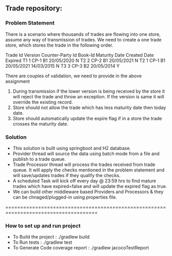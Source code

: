 ## Trade repository:

### Problem Statement
There is a scenario where thousands of trades are flowing into one store, assume any way of transmission of trades. We need to create a one trade store, which stores the trade in the following order.

Trade Id	Version	Counter-Party Id	Book-Id	Maturity Date	Created Date	Expired
T1	1	CP-1	B1	20/05/2020	<today date>	N
T2	2	CP-2	B1	20/05/2021	<today date>	N
T2	1	CP-1	B1	20/05/2021	14/03/2015	N
T3	3	CP-3	B2	20/05/2014	<today date>	Y

There are couples of validation, we need to provide in the above assignment
1.	During transmission if the lower version is being received by the store it will reject the trade and throw an exception. If the version is same it will override the existing record.
2.	Store should not allow the trade which has less maturity date then today date.
3.	Store should automatically update the expire flag if in a store the trade crosses the maturity date.

### Solution
* This solution is built using springboot and H2 database.
* Provider thread will source the data using batch mode from a file and publish to a trade queue. 
* Trade Processor thread will process the trades received from trade queue. It will apply the checks mentioned in the problem statement and will save/updates trades if they qualify the checks.
* A scheduled Task will kick off every day @ 23:59 hrs to find mature trades which have expired=false and will update the expired flag as true.
* We can build other middleware based Providers and Processors & they can be chnaged/plugged-in using properties file.


=====================================================================================
### How to set up and run project

* To Build the project :  ./gradlew build
* To Run tests : ./gradlew test
* To Generate Code coverage report : ./gradlew jacocoTestReport
